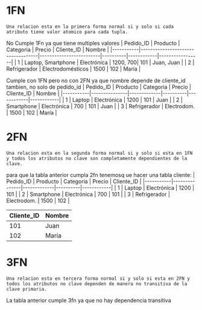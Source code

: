# 1FN
```
Una relacion esta en la primera forma normal si y solo si cada atributo tiene valor atomico para cada tupla.
```
No Cumple 1Fn ya que tiene multiples valores
| Pedido_ID | Producto                          | Categoria               | Precio   | Cliente_ID | Nombre          |
|-----------|-----------------------------------|-------------------------|----------|------------|-----------------|
| 1         | Laptop, Smartphone                | Electrónica             | 1200, 700| 101        | Juan, Juan      |
| 2         | Refrigerador                      | Electrodomésticos       | 1500     | 102        | María           |

Cumple con 1FN pero no con 2FN ya que nombre depende de cliente_id tambien, no solo de pedido_id
| Pedido_ID | Producto      | Categoria   | Precio   | Cliente_ID | Nombre     |
|-----------|---------------|-------------|----------|------------|------------|
| 1         | Laptop        | Electrónica | 1200     | 101        | Juan       |
| 2         | Smartphone    | Electrónica | 700      | 101        | Juan       |
| 3         | Refrigerador  | Electrodom. | 1500     | 102        | María      |
# 2FN
```
Una relacion esta en la segunda forma normal si y solo si esta en 1FN y todos los atributos no clave son completamente dependientes de la clave.
```
para que la tabla anterior cumpla 2fn tenemosq ue hacer una tabla cliente:
| Pedido_ID | Producto      | Categoria   | Precio   | Cliente_ID |
|-----------|---------------|-------------|----------|------------|
| 1         | Laptop        | Electrónica | 1200     | 101        |
| 2         | Smartphone    | Electrónica | 700      | 101        |
| 3         | Refrigerador  | Electrodom. | 1500     | 102        |

| Cliente_ID | Nombre  |
|------------|---------|
| 101        | Juan    |
| 102        | María   |
# 3FN
```
Una relacion esta en tercera forma normal si y solo si esta en 2FN y todos los atributos no clave dependen de manera no transitiva de la clave primaria.
```
La tabla anterior cumple 3fn ya que no hay dependencia transitiva